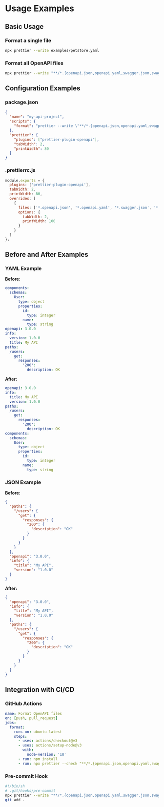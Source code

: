 # Usage Examples

## Basic Usage

### Format a single file
```bash
npx prettier --write examples/petstore.yaml
```

### Format all OpenAPI files
```bash
npx prettier --write "**/*.{openapi.json,openapi.yaml,swagger.json,swagger.yaml}"
```

## Configuration Examples

### package.json
```json
{
  "name": "my-api-project",
  "scripts": {
    "format": "prettier --write \"**/*.{openapi.json,openapi.yaml,swagger.json,swagger.yaml}\""
  },
  "prettier": {
    "plugins": ["prettier-plugin-openapi"],
    "tabWidth": 2,
    "printWidth": 80
  }
}
```

### .prettierrc.js
```javascript
module.exports = {
  plugins: ['prettier-plugin-openapi'],
  tabWidth: 2,
  printWidth: 80,
  overrides: [
    {
      files: ['*.openapi.json', '*.openapi.yaml', '*.swagger.json', '*.swagger.yaml'],
      options: {
        tabWidth: 2,
        printWidth: 100
      }
    }
  ]
};
```

## Before and After Examples

### YAML Example

**Before:**
```yaml
components:
  schemas:
    User:
      type: object
      properties:
        id:
          type: integer
        name:
          type: string
openapi: 3.0.0
info:
  version: 1.0.0
  title: My API
paths:
  /users:
    get:
      responses:
        '200':
          description: OK
```

**After:**
```yaml
openapi: 3.0.0
info:
  title: My API
  version: 1.0.0
paths:
  /users:
    get:
      responses:
        '200':
          description: OK
components:
  schemas:
    User:
      type: object
      properties:
        id:
          type: integer
        name:
          type: string
```

### JSON Example

**Before:**
```json
{
  "paths": {
    "/users": {
      "get": {
        "responses": {
          "200": {
            "description": "OK"
          }
        }
      }
    }
  },
  "openapi": "3.0.0",
  "info": {
    "title": "My API",
    "version": "1.0.0"
  }
}
```

**After:**
```json
{
  "openapi": "3.0.0",
  "info": {
    "title": "My API",
    "version": "1.0.0"
  },
  "paths": {
    "/users": {
      "get": {
        "responses": {
          "200": {
            "description": "OK"
          }
        }
      }
    }
  }
}
```

## Integration with CI/CD

### GitHub Actions
```yaml
name: Format OpenAPI files
on: [push, pull_request]
jobs:
  format:
    runs-on: ubuntu-latest
    steps:
      - uses: actions/checkout@v3
      - uses: actions/setup-node@v3
        with:
          node-version: '18'
      - run: npm install
      - run: npx prettier --check "**/*.{openapi.json,openapi.yaml,swagger.json,swagger.yaml}"
```

### Pre-commit Hook
```bash
#!/bin/sh
# .git/hooks/pre-commit
npx prettier --write "**/*.{openapi.json,openapi.yaml,swagger.json,swagger.yaml}"
git add .
```
